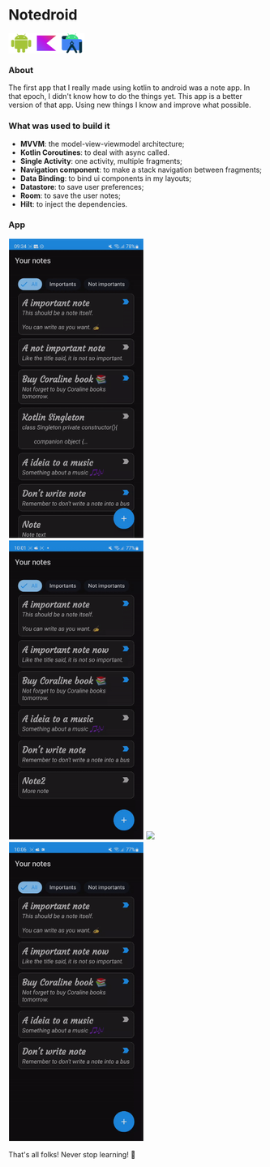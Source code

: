 # Notedroid

<div style="display:flex">
<img align="center" alt="android" height="40" width="50" src="https://raw.githubusercontent.com/devicons/devicon/1119b9f84c0290e0f0b38982099a2bd027a48bf1/icons/android/android-original.svg" />
<img align="center" alt="kotlin" height="40" width="50" src="https://raw.githubusercontent.com/devicons/devicon/1119b9f84c0290e0f0b38982099a2bd027a48bf1/icons/kotlin/kotlin-original.svg" />
<img align="center" alt="androidstudio" height="40" width="50" src="https://raw.githubusercontent.com/devicons/devicon/1119b9f84c0290e0f0b38982099a2bd027a48bf1/icons/androidstudio/androidstudio-original.svg" />
</div>

### About

The first app that I really made using kotlin to android was a note app. In that epoch, I didn't know how to do the things yet.
This app is a better version of that app. Using new things I know and improve what possible.

### What was used to build it

- **MVVM**: the model-view-viewmodel architecture;
- **Kotlin Coroutines**: to deal with async called.
- **Single Activity**: one activity, multiple fragments;
- **Navigation component**: to make a stack navigation between fragments;
- **Data Binding**: to bind ui components in my layouts;
- **Datastore**: to save user preferences;
- **Room**: to save the user notes;
- **Hilt**: to inject the dependencies.

### App

<img style="width:265px;margin:1px" src="/readmeimages/app1.gif" />
<img style="width:265px;margin:1px" src="/readmeimages/add-note.gif" />
<img style="width:265px;margin:1px" src="/readmeimages/drag.gif" />
<img style="width:265px;margin:1px" src="/readmeimages/delete.gif" />

That's all folks! Never stop learning! :metal: